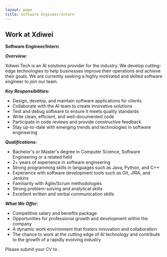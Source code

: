 ```yaml
---
layout: page
title: Software Engineer/Intern
---
```

<div class="col-lg-12 text-center">
	<h2 class="section-heading text-uppercase">Work at Xdiwei</h2>
</div>

**Software Engineer/Intern**

***Overview:***

Xdiwei Tech is an AI solutions provider for the industry. We develop cutting-edge technologies to help businesses improve their operations and achieve their goals. We are currently seeking a highly motivated and skilled software engineer to join our team.

***Key Responsibilities:***

- Design, develop, and maintain software applications for clients
- Collaborate with the AI team to create innovative solutions
- Test and debug software to ensure it meets quality standards
- Write clean, efficient, and well-documented code
- Participate in code reviews and provide constructive feedback
- Stay up-to-date with emerging trends and technologies in software engineering

***Qualifications:***

- Bachelor's or Master's degree in Computer Science, Software Engineering or a related field
- 2+ years of experience in software engineering
- Strong programming skills in languages such as Java, Python, and C++
- Experience with software development tools such as Git, JIRA, and Jenkins
- Familiarity with Agile/Scrum methodologies
- Strong problem-solving and analytical skills
- Excellent written and verbal communication skills

***What We Offer:***

- Competitive salary and benefits package
- Opportunities for professional growth and development within the company
- A dynamic work environment that fosters innovation and collaboration
- The chance to work at the cutting edge of AI technology and contribute to the growth of a rapidly evolving industry

Please submit your CV to <a href="mailto:hro@xdiwei.onmicrosoft.com"></a>.
